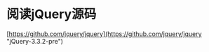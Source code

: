 # 阅读jQuery源码

[https://github.com/jquery/jquery](https://github.com/jquery/jquery "jQuery-3.3.2-pre")

